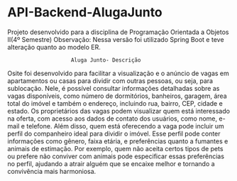 # API-Backend-AlugaJunto
 Projeto desenvolvido para a disciplina de Programação Orientada a Objetos II(4º Semestre)
Observação: Nessa versão foi utilizado Spring Boot e teve alteração quanto ao modelo ER.
 
                        Aluga Junto- Descrição
 Osite foi desenvolvido para facilitar a visualização e o anúncio de vagas em
 apartamentos ou casas para dividir com outras pessoas, ou seja, para sublocação.
 Nele, é possível consultar informações detalhadas sobre as vagas disponíveis,
 como número de dormitórios, banheiros, garagem, área total do imóvel e também o
 endereço, incluindo rua, bairro, CEP, cidade e estado.
 Os proprietários das vagas podem visualizar quem está interessado na
 oferta, com acesso aos dados de contato dos usuários, como nome, e-mail e
 telefone.
 Além disso, quem está oferecendo a vaga pode incluir um perfil do
 companheiro ideal para dividir o imóvel. Esse perfil pode conter informações como
 gênero, faixa etária, e preferências quanto a fumantes e animais de estimação. Por
 exemplo, quem não aceita certos tipos de pets ou prefere não conviver com animais
 pode especificar essas preferências no perfil, ajudando a atrair alguém que se
 encaixe melhor e tornando a convivência mais harmoniosa.
